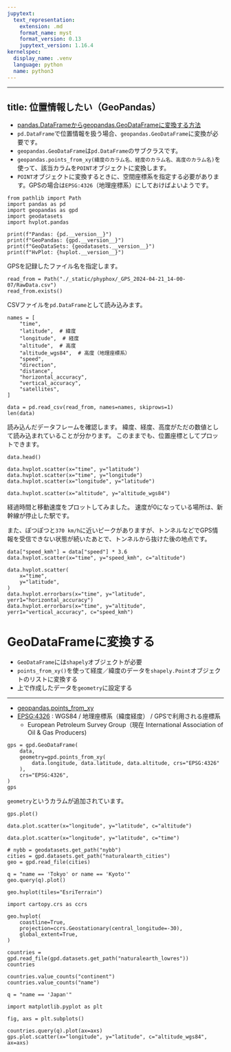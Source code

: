 ```yaml
---
jupytext:
  text_representation:
    extension: .md
    format_name: myst
    format_version: 0.13
    jupytext_version: 1.16.4
kernelspec:
  display_name: .venv
  language: python
  name: python3
---
```


---
title: 位置情報したい（GeoPandas）
---

- [pandas.DataFrameからgeopandas.GeoDataFrameに変換する方法](https://geopandas.org/en/stable/gallery/create_geopandas_from_pandas.html)
- ``pd.DataFrame``で位置情報を扱う場合、``geopandas.GeoDataFrame``に変換が必要です。
- ``geopandas.GeoDataFrame``は``pd.DataFrame``のサブクラスです。
- ``geopandas.points_from_xy(緯度のカラム名、経度のカラム名、高度のカラム名)``を使って、該当カラムを``POINT``オブジェクトに変換します。
- ``POINT``オブジェクトに変換するときに、空間座標系を指定する必要があります。GPSの場合は``EPSG:4326``（地理座標系）にしておけばよいようです。

```{code-cell} ipython3
from pathlib import Path
import pandas as pd
import geopandas as gpd
import geodatasets
import hvplot.pandas

print(f"Pandas: {pd.__version__}")
print(f"GeoPandas: {gpd.__version__}")
print(f"GeoDataSets: {geodatasets.__version__}")
print(f"HvPlot: {hvplot.__version__}")
```

GPSを記録したファイル名を指定します。

```{code-cell} ipython3
read_from = Path("./_static/phyphox/_GPS_2024-04-21_14-00-07/RawData.csv")
read_from.exists()
```

CSVファイルを``pd.DataFrame``として読み込みます。

```{code-cell} ipython3
names = [
    "time",
    "latitude",  # 緯度
    "longitude",  # 経度
    "altitude",  # 高度
    "altitude_wgs84",  # 高度（地理座標系）
    "speed",
    "direction",
    "distance",
    "horizontal_accuracy",
    "vertical_accuracy",
    "satellites",
]

data = pd.read_csv(read_from, names=names, skiprows=1)
len(data)
```

読み込んだデータフレームを確認します。
緯度、経度、高度がただの数値として読み込まれていることが分かります。
このままでも、位置座標としてプロットできます。

```{code-cell} ipython3
data.head()
```

```{code-cell} ipython3
data.hvplot.scatter(x="time", y="latitude")
data.hvplot.scatter(x="time", y="longitude")
data.hvplot.scatter(x="longitude", y="latitude")
```

```{code-cell} ipython3
data.hvplot.scatter(x="altitude", y="altitude_wgs84")
```

経過時間と移動速度をプロットしてみました。
速度が0になっている場所は、新幹線が停止した駅です。

また、ぽつぽつと`370 km/h`に近いピークがありますが、トンネルなどでGPS情報を受信できない状態が続いたあとで、トンネルから抜けた後の地点です。

```{code-cell} ipython3
data["speed_kmh"] = data["speed"] * 3.6
data.hvplot.scatter(x="time", y="speed_kmh", c="altitude")
```

```{code-cell} ipython3
data.hvplot.scatter(
    x="time",
    y="latitude",
)
data.hvplot.errorbars(x="time", y="latitude", yerr1="horizontal_accuracy")
data.hvplot.errorbars(x="time", y="altitude", yerr1="vertical_accuracy", c="speed_kmh")
```

# GeoDataFrameに変換する

- `GeoDataFrame`には`shapely`オブジェクトが必要
- `points_from_xy()`を使って経度／緯度のデータを`shapely.Point`オブジェクトのリストに変換する
- 上で作成したデータを`geometry`に設定する

---

- [geopandas.points_from_xy](https://geopandas.org/en/stable/docs/reference/api/geopandas.points_from_xy.html)
- [EPSG:4326](https://epsg.io/4326) : WGS84 / 地理座標系（緯度経度） / GPSで利用される座標系
  - European Petroleum Survey Group（現在 International Association of Oil & Gas Producers)

```{code-cell} ipython3
gps = gpd.GeoDataFrame(
    data,
    geometry=gpd.points_from_xy(
        data.longitude, data.latitude, data.altitude, crs="EPSG:4326"
    ),
    crs="EPSG:4326",
)
gps
```

``geometry``というカラムが追加されています。

```{code-cell} ipython3
gps.plot()
```

```{code-cell} ipython3
data.plot.scatter(x="longitude", y="latitude", c="altitude")
```

```{code-cell} ipython3
data.plot.scatter(x="longitude", y="latitude", c="time")
```

```{code-cell} ipython3
# nybb = geodatasets.get_path("nybb")
cities = gpd.datasets.get_path("naturalearth_cities")
geo = gpd.read_file(cities)
```

```{code-cell} ipython3
q = "name == 'Tokyo' or name == 'Kyoto'"
geo.query(q).plot()
```

```{code-cell} ipython3
geo.hvplot(tiles="EsriTerrain")
```

```{code-cell} ipython3
import cartopy.crs as ccrs
```

```{code-cell} ipython3
geo.hvplot(
    coastline=True,
    projection=ccrs.Geostationary(central_longitude=-30),
    global_extent=True,
)
```

```{code-cell} ipython3
countries = gpd.read_file(gpd.datasets.get_path("naturalearth_lowres"))
countries
```

```{code-cell} ipython3
countries.value_counts("continent")
countries.value_counts("name")

q = "name == 'Japan'"
```

```{code-cell} ipython3
import matplotlib.pyplot as plt

fig, axs = plt.subplots()

countries.query(q).plot(ax=axs)
gps.plot.scatter(x="longitude", y="latitude", c="altitude_wgs84", ax=axs)
```

```{code-cell} ipython3

```

